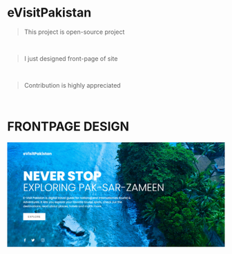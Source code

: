 # eVisitPakistan

> This project is open-source project

<br>

> I just designed front-page of site

<br>

> Contribution is highly appreciated

<br>

# FRONTPAGE DESIGN

![FRONTPAGE](evisitpakistan.jpg)
